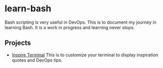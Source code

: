 # learn-bash

Bash scripting is very useful in DevOps. This is to document my journey in learning Bash. It is a work in progress and learning never stops.

## Projects
- [Inspire Terminal](./inspire-terminal)
This is to customize your terminal to display inspiration quotes and DevOps tips.

